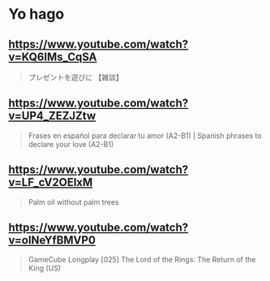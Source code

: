 # Yo hago

## https://www.youtube.com/watch?v=KQ6lMs_CqSA

> プレゼントを遊びに 【雑談】

## https://www.youtube.com/watch?v=UP4_ZEZJZtw

> Frases en español para declarar tu amor (A2-B1) | Spanish phrases to declare your love (A2-B1)

## https://www.youtube.com/watch?v=LF_cV2OElxM

> Palm oil without palm trees 

## https://www.youtube.com/watch?v=oINeYfBMVP0

> GameCube Longplay [025] The Lord of the Rings: The Return of the King (US) 

